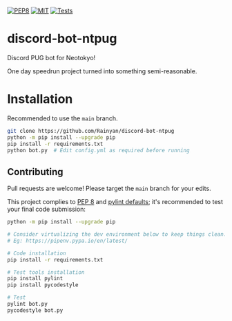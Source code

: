 [![PEP8](https://img.shields.io/badge/code%20style-pep8-orange.svg)](https://www.python.org/dev/peps/pep-0008/)
[![MIT](https://img.shields.io/github/license/Rainyan/discord-bot-ntpug)](LICENSE)
[![Tests](https://img.shields.io/github/workflow/status/Rainyan/discord-bot-ntpug/Pylint)](.github/workflows)

# discord-bot-ntpug
Discord PUG bot for Neotokyo!

One day speedrun project turned into something semi-reasonable.

# Installation
Recommended to use the `main` branch.
```sh
git clone https://github.com/Rainyan/discord-bot-ntpug
python -m pip install --upgrade pip
pip install -r requirements.txt
python bot.py  # Edit config.yml as required before running
```

## Contributing
Pull requests are welcome! Please target the `main` branch for your edits.

This project complies to [PEP 8](https://www.python.org/dev/peps/pep-0008/) and [pylint defaults](https://pypi.org/project/pylint/); it's recommended to test your final code submission:
```sh
python -m pip install --upgrade pip

# Consider virtualizing the dev environment below to keep things clean.
# Eg: https://pipenv.pypa.io/en/latest/

# Code installation
pip install -r requirements.txt

# Test tools installation
pip install pylint
pip install pycodestyle

# Test
pylint bot.py
pycodestyle bot.py
```
